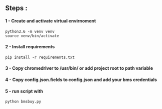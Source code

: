 ## Steps : 

#### 1 - Create and activate virtual envirnoment
```
python3.6 -m venv venv
source venv/bin/activate
```

#### 2 - Install requirements

`pip install -r requirements.txt`

#### 3 - Copy chromedriver to /usr/bin/ or add project root to path variable

#### 4 - Copy config.json.fields to config.json and add your bms credentials

#### 5 - run script with
`python bmsbuy.py`
